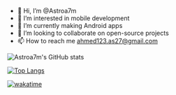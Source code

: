 - 👋 Hi, I’m @Astroa7m
- 👀 I’m interested in mobile development 
- 🌱 I’m currently making Android apps
- 💞️ I’m looking to collaborate on open-source projects
- 📫 How to reach me ahmed123.as27@gmail.com

<!---
Astroa7m/Astroa7m is a ✨ special ✨ repository because its `README.md` (this file) appears on your GitHub profile.
You can click the Preview link to take a look at your changes.
--->
![Astroa7m's GitHub stats](https://github-readme-stats.vercel.app/api?username=Astroa7m&show_icons=true&theme=tokyonight)

[![Top Langs](https://github-readme-stats.vercel.app/api/top-langs/?username=Astroa7m&layout=compact&theme=tokyonight)](https://github.com/Astroa7m/github-readme-stats)

[![wakatime](https://wakatime.com/badge/user/d6f80ccc-d2df-42d4-ae7f-61c0bd91b49a.svg)](https://wakatime.com/@d6f80ccc-d2df-42d4-ae7f-61c0bd91b49a)
